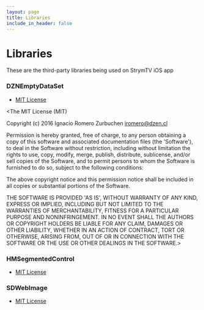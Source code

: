 ```yaml
---
layout: page
title: Libraries
include_in_header: false
---
```


# **Libraries**

These are the third-party libraries being used on StrymTV iOS app

### DZNEmptyDataSet
 - [MIT License](https://github.com/dzenbot/DZNEmptyDataSet/raw/master/LICENSE)
 
 <The MIT License (MIT)

Copyright (c) 2016 Ignacio Romero Zurbuchen iromero@dzen.cl

Permission is hereby granted, free of charge, to any person obtaining a copy of this software and associated documentation files (the 'Software'), to deal in the Software without restriction, including without limitation the rights to use, copy, modify, merge, publish, distribute, sublicense, and/or sell copies of the Software, and to permit persons to whom the Software is furnished to do so, subject to the following conditions:

The above copyright notice and this permission notice shall be included in all copies or substantial portions of the Software.

THE SOFTWARE IS PROVIDED 'AS IS', WITHOUT WARRANTY OF ANY KIND, EXPRESS OR IMPLIED, INCLUDING BUT NOT LIMITED TO THE WARRANTIES OF MERCHANTABILITY, FITNESS FOR A PARTICULAR PURPOSE AND NONINFRINGEMENT. IN NO EVENT SHALL THE AUTHORS OR COPYRIGHT HOLDERS BE LIABLE FOR ANY CLAIM, DAMAGES OR OTHER LIABILITY, WHETHER IN AN ACTION OF CONTRACT, TORT OR OTHERWISE, ARISING FROM, OUT OF OR IN CONNECTION WITH THE SOFTWARE OR THE USE OR OTHER DEALINGS IN THE SOFTWARE.>

### HMSegmentedControl
 - [MIT License](https://raw.githubusercontent.com/HeshamMegid/HMSegmentedControl/master/LICENSE.md)

### SDWebImage
 - [MIT License](https://raw.githubusercontent.com/SDWebImage/SDWebImage/master/LICENSE)
